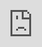<!DOCTYPE html>
<html lang="en">
<head>
  <title>ayla prose</title>
  <meta name="robots" content="noindex">
  <meta charset="UTF-8">
  <meta name="viewport" content="width=device-width, initial-scale=1, maximum-scale=1">
</head>

<body style="background-color:white;">
  <iframe src="https://docs.google.com/document/d/1gAv0aJhBuhLv-vgk61_NpntiyyW1Y3EmbLgQfgPcIOQ/edit" \
          style="position:fixed; top:0; left:0; bottom:0; right:0; width:100%; height:100%; border:none; margin:0; padding:0; overflow:hidden; z-index:999999;">
    Your browser doesn't support iframes
  </iframe>
</body>
</html>
